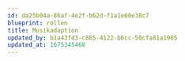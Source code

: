 ```yaml
---
id: da25b04a-86af-4e2f-b62d-f1a1e60e38c7
blueprint: rollen
title: Musikadaption
updated_by: b1a43fd3-c865-4122-b6cc-50cfa81a1985
updated_at: 1675345468
---
```

